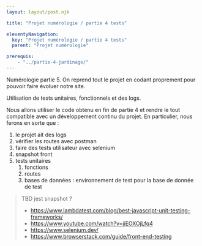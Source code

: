 ```yaml
---
layout: layout/post.njk

title: "Projet numérologie / partie 4 tests"

eleventyNavigation:
  key: "Projet numérologie / partie 4 tests"
  parent: "Projet numérologie"

prerequis:
    - "../partie-4-jardinage/"
---
```


<!-- début résumé -->

Numérologie partie 5. On reprend tout le projet en codant proprement pour pouvoir faire évoluer notre site.

<!-- fin résumé -->

Utilisation de tests unitaires, fonctionnels et des logs.

Nous allons utiliser le code obtenu en fin de partie 4 et rendre le tout compatible avec un développement continu du projet. En particulier, nous ferons en sorte que :

1. le projet ait des logs
2. vérifier les routes avec postman
3. faire des tests utilisateur avec selenium
4. snapshot front
5. tests unitaires
   1. fonctions
   2. routes
   3. bases de données : environnement de test pour la base de donnée de test

> TBD jest snapshot ?
>
> * <https://www.lambdatest.com/blog/best-javascript-unit-testing-frameworks/>
> * <https://www.youtube.com/watch?v=jiEOXOjLfq4>
> * <https://www.selenium.dev/>
> * <https://www.browserstack.com/guide/front-end-testing>